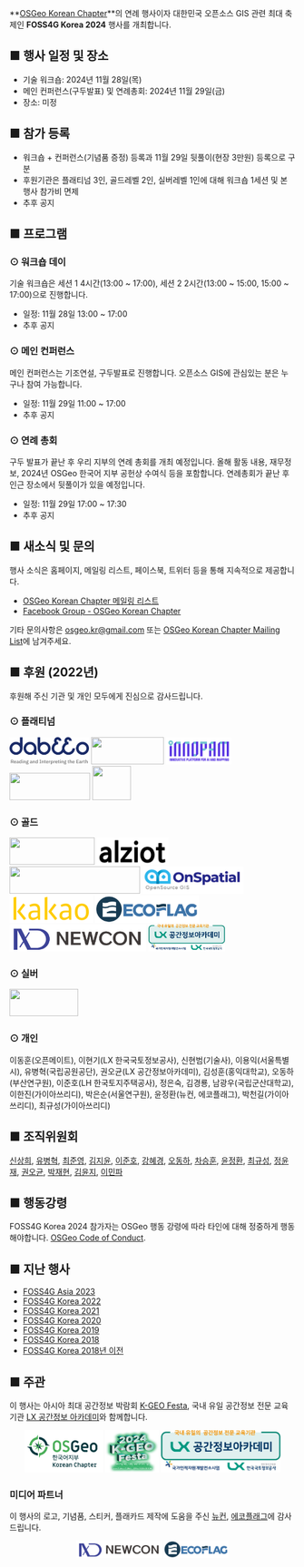
**[OSGeo Korean Chapter](https://www.osgeo.kr/)**의 연례 행사이자 대한민국 오픈소스 GIS 관련 최대 축제인 **FOSS4G Korea 2024** 행사를 개최합니다.

## ■ 행사 일정 및 장소
 - 기술 워크숍: 2024년 11월 28일(목)
 - 메인 컨퍼런스(구두발표) 및 연례총회: 2024년 11월 29일(금)
 - 장소: 미정

## ■ 참가 등록
 - 워크숍 + 컨퍼런스(기념품 증정) 등록과 11월 29일 뒷풀이(현장 3만원) 등록으로 구분
 - 후원기관은 플래티넘 3인, 골드레벨 2인, 실버레벨 1인에 대해 워크숍 1세션 및 본 행사 참가비 면제
 - 추후 공지
 
## ■ 프로그램

### ⊙ 워크숍 데이
기술 워크숍은 세션 1 4시간(13:00 ~ 17:00), 세션 2 2시간(13:00 ~ 15:00, 15:00 ~ 17:00)으로 진행합니다.
 - 일정: 11월 28일 13:00 ~ 17:00
 - 추후 공지

### ⊙ 메인 컨퍼런스
메인 컨퍼런스는 기조연설, 구두발표로 진행합니다. 오픈소스 GIS에 관심있는 분은 누구나 참여 가능합니다.
 - 일정: 11월 29일 11:00 ~ 17:00
 - 추후 공지

### ⊙ 연례 총회
구두 발표가 끝난 후 우리 지부의 연례 총회를 개최 예정입니다. 올해 활동 내용, 재무정보, 2024년 OSGeo 한국어 지부 공헌상 수여식 등을 포함합니다.
연례총회가 끝난 후 인근 장소에서 뒷풀이가 있을 예정입니다.
 - 일정: 11월 29일 17:00 ~ 17:30
 - 추후 공지

## ■ 새소식 및 문의
행사 소식은 홈페이지, 메일링 리스트, 페이스북, 트위터 등을 통해 지속적으로 제공합니다.
 - [OSGeo Korean Chapter 메일링 리스트](http://groups.google.com/group/osgeo-kr)
 - [Facebook Group - OSGeo Korean Chapter](https://www.facebook.com/groups/OSGeoKR)
 
기타 문의사항은 [osgeo.kr@gmail.com](mailto:osgeo.kr@gmail.com) 또는 [OSGeo Korean Chapter Mailing List](http://groups.google.com/group/osgeo-kr)에 남겨주세요.


## ■ 후원 (2022년)
후원해 주신 기관 및 개인 모두에게 진심으로 감사드립니다.

### ⊙ 플래티넘
<a href="https://www.dabeeo.com/"><img src="sponsor/dabeeo.png" width="140" height="48"></a>
<a href="https://gaia3d.com/"><img src="sponsor/gaia3d.png" width="128" height="48"></a>
<a href="https://innopam.com/"><img src="sponsor/innopam.png" width="115" height="48"></a>
<a href="https://www.mangosystem.com/"><img src="sponsor/mangosystem.png" width="142" height="48"></a>
<a href="http://gisutd.com/"><img src="sponsor/GISUnited.png" width="68" height="60"></a>

### ⊙ 골드
<a href="http://www.e-three.co.kr/"><img src="sponsor/e-three.png" width="150" height="48"></a>
<a href="https://alziotsystem.com/"><img src="sponsor/alziot.png" width="126" height="48"></a>
<a href="https://www.si-imaging.com/"><img src="sponsor/siis.png" width="230" height="48"></a>
<a href="http://www.onspatial.com/"><img src="sponsor/onspatial.png" width="179" height="48"></a>
<a href="https://www.kakaocorp.com/"><img src="sponsor/kakao.png" width="147" height="48"></a>
<a href="http://www.ecoflag.co.kr/"><img src="sponsor/ecoflag.png" width="183" height="48"></a>
<a href="http://www.newconnect.co.kr/"><img src="sponsor/newcon.png" width="241" height="48"></a>
<a href="https://lxsiedu.or.kr/"><img src="sponsor/lxsiedu-logo.png" width="135" height="48"></a>

### ⊙ 실버
<a href="http://www.hermesys.co.kr/"><img src="sponsor/hermesys.png" width="121" height="48"></a>

### ⊙ 개인
이동훈(오픈메이트), 이현기(LX 한국국토정보공사), 신현범(기술사), 이용익(서울특별시), 유병혁(국립공원공단), 
권오균(LX 공간정보아카데미), 김성훈(홍익대학교), 오동하(부산연구원), 이준호(LH 한국토지주택공사),
정은숙, 김경룡, 남광우(국립군산대학교), 이한진(가이아쓰리디), 박은순(서울연구원), 윤정환(뉴컨, 에코플래그), 박천길(가이아쓰리디), 최규성(가이아쓰리디)


## ■ 조직위원회
[신상희](mailto:endofcap@gmail.com), [유병혁](mailto:bhyu@knps.or.kr), [최준영](mailto:novacite@gmail.com), [김지윤](mailto:aliasgis@gmail.com), [이준호](mailto:juno1238@gmail.com),
[강혜경](mailto:kang.krihs@gmail.com), [오동하](mailto:dongha@bdi.re.kr), [차승훈](mailto:kacgung@gmail.com), [윤정환](mailto:lenablue12@gmail.com), [최규성](mailto:kyusung.choi@gmail.com), 
[정윤재](mailto:choung12osu@gmail.com), [권오균](mailto:kok02@lx.or.kr), [박재현](mailto:parkj73@gmail.com), [김윤지](mailto:jwithmango@gmail.com), [이민파](mailto:mapplus@gmail.com)

## ■ 행동강령
FOSS4G Korea 2024 참가자는 OSGeo 행동 강령에 따라 타인에 대해 정중하게 행동해야합니다. [OSGeo Code of Conduct](https://www.osgeo.org/code_of_conduct/).

## ■ 지난 행사
 - [FOSS4G Asia 2023](https://foss4g.asia/2023/)
 - [FOSS4G Korea 2022](https://foss4g.osgeo.kr/repository/2022/)
 - [FOSS4G Korea 2021](https://foss4g.osgeo.kr/repository/2021/)
 - [FOSS4G Korea 2020](https://foss4g.osgeo.kr/repository/2020/)
 - [FOSS4G Korea 2019](https://www.osgeo.kr/272)
 - [FOSS4G Korea 2018](https://www.osgeo.kr/258)
 - [FOSS4G Korea 2018년 이전](https://www.osgeo.kr/)

## ■ 주관

이 행사는 아시아 최대 공간정보 박람회 [K-GEO Festa](https://kgeofesta.kr/), 국내 유일 공간정보 전문 교육 기관 [LX 공간정보 아카데미](https://lxsiedu.or.kr)와 함께합니다.    
<center>
<a href="https://www.osgeo.kr/"><img src="images/osgeo.kr-2022-logo.png" width="139" height="75"></a>
<a href="https://kgeofesta.kr/"><img src="images/kgeofesta-logo.png" width="94" height="75"></a>
<a href="https://lxsiedu.or.kr/"><img src="sponsor/lxsiedu-logo.png" width="211" height="75"></a>
</center>

### 미디어 파트너
이 행사의 로고, 기념품, 스티커, 플래카드 제작에 도움을 주신 [뉴컨](http://www.newconnect.co.kr/), [에코플래그](http://www.ecoflag.co.kr/)에 감사드립니다.    
<center><a href="http://www.newconnect.co.kr/"><img src="sponsor/newcon.png" width="151" height="30"></a>
<a href="http://www.ecoflag.co.kr/"><img src="sponsor/ecoflag.png" width="114" height="30"></a></center>
